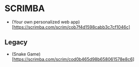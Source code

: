 # SCRIMBA

- (Your own personalized web app)[https://scrimba.com/scrim/cob7f4d1598cabb3c7cf1046c]

## Legacy
- (Snake Game)[https://scrimba.com/scrim/cod0b465d98b658061578e8c6]
